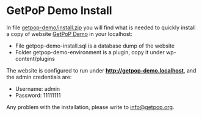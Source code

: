 # GetPoP Demo Install

In file [getpop-demo/install.zip](https://github.com/leoloso/PoP/tree/master/install/getpop-demo/install.zip) you will find what is needed to quickly install a copy of website [GetPoP Demo](https://demo.getpop.org) in your localhost:

- File getpop-demo-install.sql is a database dump of the website
- Folder getpop-demo-environment is a plugin, copy it under wp-content/plugins

The website is configured to run under **http://getpop-demo.localhost**, and the admin credentials are:

- Username: admin
- Password: 11111111

Any problem with the installation, please write to [info@getpop.org](mailto:info@getpop.org).